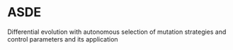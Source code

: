 # ASDE
Differential evolution with autonomous selection of mutation strategies and control parameters and its application

